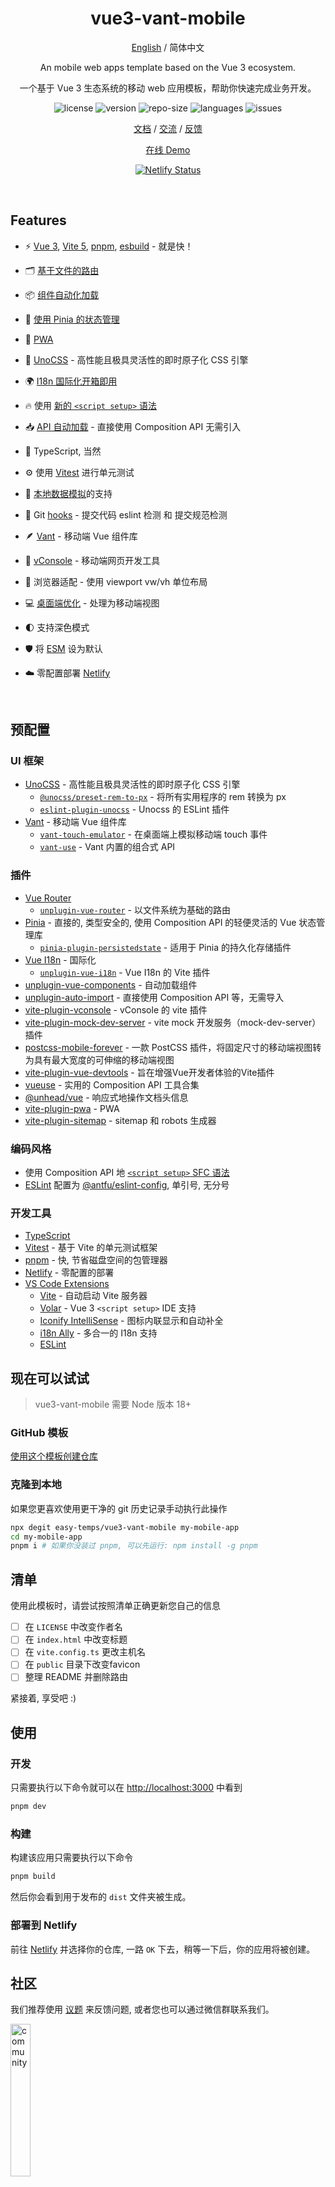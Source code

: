 <h1 align="center">vue3-vant-mobile</h1>

<div align="center">

[English](./README.md) / 简体中文

An mobile web apps template based on the Vue 3 ecosystem.

一个基于 Vue 3 生态系统的移动 web 应用模板，帮助你快速完成业务开发。

<p>
<img src="https://img.shields.io/github/license/easy-temps/vue3-vant-mobile" alt="license" />
<img src="https://img.shields.io/github/package-json/v/easy-temps/vue3-vant-mobile" alt="version" />
<img src="https://img.shields.io/github/repo-size/easy-temps/vue3-vant-mobile" alt="repo-size" />
<img src="https://img.shields.io/github/languages/top/easy-temps/vue3-vant-mobile" alt="languages" />
<img src="https://img.shields.io/github/issues-closed/easy-temps/vue3-vant-mobile" alt="issues" />
</p>

[文档](https://easy-temps.github.io/easy-docs/vue3-vant-mobile/) / [交流](https://github.com/easy-temps/vue3-vant-mobile/issues/56) / [反馈](https://github.com/easy-temps/vue3-vant-mobile/issues)

<a href="https://vue3-vant-mobile.netlify.app">在线 Demo</a>

[![Netlify Status](https://api.netlify.com/api/v1/badges/e6828bd2-2904-4c3e-a67c-b97d32aa1275/deploy-status)](https://app.netlify.com/sites/vue3-vant-mobile/deploys)

</div>

<br>

## Features

- ⚡️ [Vue 3](https://github.com/vuejs/core), [Vite 5](https://github.com/vitejs/vite), [pnpm](https://pnpm.io/), [esbuild](https://github.com/evanw/esbuild) - 就是快！

- 🗂 [基于文件的路由](./src/router)

- 📦 [组件自动化加载](./src/components)

- 🍍 [使用 Pinia 的状态管理](https://pinia.vuejs.org)

- 📲 [PWA](https://github.com/antfu/vite-plugin-pwa)

- 🎨 [UnoCSS](https://github.com/antfu/unocss) - 高性能且极具灵活性的即时原子化 CSS 引擎

- 🌍 [I18n 国际化开箱即用](./src/locales)

- 🔥 使用 [新的 `<script setup>` 语法](https://github.com/vuejs/rfcs/pull/227)

- 📥 [API 自动加载](https://github.com/antfu/unplugin-auto-import) - 直接使用 Composition API 无需引入

- 💪 TypeScript, 当然

- ⚙️ 使用 [Vitest](https://github.com/vitest-dev/vitest) 进行单元测试

- 💾 [本地数据模拟](https://github.com/pengzhanbo/vite-plugin-mock-dev-server)的支持

- 🌈 Git [hooks](./.husky) - 提交代码 eslint 检测 和 提交规范检测

- 🪶 [Vant](https://github.com/youzan/vant) - 移动端 Vue 组件库

- 🔭 [vConsole](https://github.com/vadxq/vite-plugin-vconsole) - 移动端网页开发工具

- 📱 浏览器适配 - 使用 viewport vw/vh 单位布局

- 💻 [桌面端优化](https://github.com/wswmsword/postcss-mobile-forever) - 处理为移动端视图

- 🌓 支持深色模式

- 🛡️ 将 [ESM](https://developer.mozilla.org/en-US/docs/Web/JavaScript/Guide/Modules) 设为默认

- ☁️ 零配置部署 [Netlify](https://www.netlify.com)

<br>

## 预配置

### UI 框架

- [UnoCSS](https://github.com/antfu/unocss) - 高性能且极具灵活性的即时原子化 CSS 引擎
  - [`@unocss/preset-rem-to-px`](https://github.com/unocss/unocss/tree/main/packages/preset-rem-to-px) - 将所有实用程序的 rem 转换为 px
  - [`eslint-plugin-unocss`](https://github.com/devunt/eslint-plugin-unocss) - Unocss 的 ESLint 插件
- [Vant](https://github.com/youzan/vant) - 移动端 Vue 组件库
  - [`vant-touch-emulator`](https://github.com/youzan/vant/tree/main/packages/vant-touch-emulator) - 在桌面端上模拟移动端 touch 事件
  - [`vant-use`](https://github.com/youzan/vant/tree/main/packages/vant-use) - Vant 内置的组合式 API

### 插件

- [Vue Router](https://github.com/vuejs/router)
  - [`unplugin-vue-router`](https://github.com/posva/unplugin-vue-router) - 以文件系统为基础的路由
- [Pinia](https://pinia.vuejs.org) - 直接的, 类型安全的, 使用 Composition API 的轻便灵活的 Vue 状态管理库
  - [`pinia-plugin-persistedstate`](https://github.com/prazdevs/pinia-plugin-persistedstate) -  适用于 Pinia 的持久化存储插件
- [Vue I18n](https://github.com/intlify/vue-i18n-next) - 国际化
  - [`unplugin-vue-i18n`](https://github.com/intlify/bundle-tools/tree/main/packages/unplugin-vue-i18n) - Vue I18n 的 Vite 插件
- [unplugin-vue-components](https://github.com/antfu/unplugin-vue-components) - 自动加载组件
- [unplugin-auto-import](https://github.com/antfu/unplugin-auto-import) - 直接使用 Composition API 等，无需导入
- [vite-plugin-vconsole](https://github.com/vadxq/vite-plugin-vconsole) - vConsole 的 vite 插件
- [vite-plugin-mock-dev-server](https://github.com/pengzhanbo/vite-plugin-mock-dev-server) - vite mock 开发服务（mock-dev-server）插件
- [postcss-mobile-forever](https://github.com/wswmsword/postcss-mobile-forever) - 一款 PostCSS 插件，将固定尺寸的移动端视图转为具有最大宽度的可伸缩的移动端视图
- [vite-plugin-vue-devtools](https://github.com/vuejs/devtools-next) - 旨在增强Vue开发者体验的Vite插件
- [vueuse](https://github.com/antfu/vueuse) - 实用的 Composition API 工具合集
- [@unhead/vue](https://github.com/unjs/unhead) - 响应式地操作文档头信息
- [vite-plugin-pwa](https://github.com/antfu/vite-plugin-pwa) - PWA
- [vite-plugin-sitemap](https://github.com/jbaubree/vite-plugin-sitemap) - sitemap 和 robots 生成器

### 编码风格

- 使用 Composition API 地 [`<script setup>` SFC 语法](https://github.com/vuejs/rfcs/pull/227)
- [ESLint](https://eslint.org/) 配置为 [@antfu/eslint-config](https://github.com/antfu/eslint-config), 单引号, 无分号

### 开发工具

- [TypeScript](https://www.typescriptlang.org/)
- [Vitest](https://github.com/vitest-dev/vitest) - 基于 Vite 的单元测试框架
- [pnpm](https://pnpm.js.org/) - 快, 节省磁盘空间的包管理器
- [Netlify](https://www.netlify.com/) - 零配置的部署
- [VS Code Extensions](./.vscode/extensions.json)
  - [Vite](https://marketplace.visualstudio.com/items?itemName=antfu.vite) - 自动启动 Vite 服务器
  - [Volar](https://marketplace.visualstudio.com/items?itemName=Vue.volar) - Vue 3 `<script setup>` IDE 支持
  - [Iconify IntelliSense](https://marketplace.visualstudio.com/items?itemName=antfu.iconify) - 图标内联显示和自动补全
  - [i18n Ally](https://marketplace.visualstudio.com/items?itemName=lokalise.i18n-ally) - 多合一的 I18n 支持
  - [ESLint](https://marketplace.visualstudio.com/items?itemName=dbaeumer.vscode-eslint)

## 现在可以试试

> vue3-vant-mobile 需要 Node 版本 18+

### GitHub 模板

[使用这个模板创建仓库](https://github.com/easy-temps/vue3-vant-mobile/generate)

### 克隆到本地

如果您更喜欢使用更干净的 git 历史记录手动执行此操作

```bash
npx degit easy-temps/vue3-vant-mobile my-mobile-app
cd my-mobile-app
pnpm i # 如果你没装过 pnpm, 可以先运行: npm install -g pnpm
```

## 清单

使用此模板时，请尝试按照清单正确更新您自己的信息

- [ ] 在 `LICENSE` 中改变作者名
- [ ] 在 `index.html` 中改变标题
- [ ] 在 `vite.config.ts` 更改主机名
- [ ] 在 `public` 目录下改变favicon
- [ ] 整理 README 并删除路由

紧接着, 享受吧 :)

## 使用

### 开发

只需要执行以下命令就可以在 <http://localhost:3000> 中看到

```bash
pnpm dev
```

### 构建

构建该应用只需要执行以下命令

```bash
pnpm build
```

然后你会看到用于发布的 `dist` 文件夹被生成。

### 部署到 Netlify

前往 [Netlify](https://app.netlify.com/start) 并选择你的仓库, 一路 `OK` 下去，稍等一下后，你的应用将被创建。

## 社区

我们推荐使用 [议题](https://github.com/easy-temps/vue3-vant-mobile/issues) 来反馈问题, 或者您也可以通过微信群联系我们。

<img style="width: 25%" src="https://cdn.jsdelivr.net/gh/CharleeWa/static/easy-temps.png" alt="community" />

## 捐赠

[请我喝一杯咖啡](https://github.com/CharleeWa/sponsor)

## 特别感谢

### 赞助者

[@keyFeng](https://github.com/keyFeng)

### 贡献者

<table>
<tr>
  <td align="center">
    <a href="https://github.com/CharleeWa">
      <img src="https://avatars.githubusercontent.com/u/22477554?s=96&v=4" width="90;" alt="CharleeWa"/>
      <br />
      <sub><b>Charlie Wang</b></sub>
    </a>
  </td>
  <td align="center">
    <a href="https://github.com/weiq">
      <img src="https://avatars.githubusercontent.com/u/1697158?v=4" width="90;" alt="weiq"/>
      <br />
      <sub><b>魏小雨</b></sub>
    </a>
  </td>
  <td align="center">
    <a href="https://github.com/AlphaYoung111">
      <img src="https://avatars.githubusercontent.com/u/54132313?v=4" width="90;" alt="AlphaYoung"/>
      <br />
      <sub><b>AlphaYoung</b></sub>
    </a>
  </td>
  <td align="center">
    <a href="https://github.com/Leezon">
      <img src="https://avatars.githubusercontent.com/u/38120280?v=4" width="90;" alt="Leezon"/>
      <br />
      <sub><b>Leezon</b></sub>
    </a>
  </td>
  <td align="center">
    <a href="https://github.com/leo4developer">
      <img src="https://avatars.githubusercontent.com/u/15160478?v=4" width="90;" alt="liuNing"/>
      <br />
      <sub><b>liuNing</b></sub>
    </a>
  </td>
  <td align="center">
    <a href="https://github.com/wswmsword">
      <img src="https://avatars.githubusercontent.com/u/26893092?v=4" width="90;" alt="wswmsword"/>
      <br />
      <sub><b>wswmsword</b></sub>
    </a>
  </td>
</tr>
<tr>
  <td align="center">
    <a href="https://github.com/Kysen777">
      <img src="https://avatars.githubusercontent.com/u/63892082?v=4" width="90;" alt="Kysen"/>
      <br />
      <sub><b>Kysen</b></sub>
    </a>
  </td>
  <td align="center">
    <a href="https://github.com/smartsf">
      <img src="https://avatars.githubusercontent.com/u/19995400?v=4" width="90;" alt="smartsf"/>
      <br />
      <sub><b>阿峰</b></sub>
    </a>
  </td>
  <td align="center">
    <a href="https://github.com/ReginYuan">
      <img src="https://avatars.githubusercontent.com/u/49477488?v=4" width="90;" alt="ReginYuan"/>
      <br />
      <sub><b>ReginYuan</b></sub>
    </a>
  </td>
  <td align="center">
    <a href="https://github.com/InsHomePgup">
      <img src="https://avatars.githubusercontent.com/u/47906083?v=4" width="90;" alt="Abraham K."/>
      <br />
      <sub><b>Abraham K.</b></sub>
    </a>
  </td>
  <td align="center">
    <a href="https://github.com/wowping">
      <img src="https://avatars.githubusercontent.com/u/137802961?v=4" width="90;" alt="Mia Campbell"/>
      <br />
      <sub><b>Mia Campbell</b></sub>
    </a>
  </td>
  <td align="center">
    <a href="https://github.com/ljt990218">
      <img src="https://avatars.githubusercontent.com/u/50509815?v=4" width="90;" alt="ljt990218"/>
      <br />
      <sub><b>ljt990218</b></sub>
    </a>
  </td>
</tr>
<tr>
  <td align="center">
    <a href="https://github.com/SublimeCT">
      <img src="https://avatars.githubusercontent.com/u/20380890?v=4" width="90;" alt="sven"/>
      <br />
      <sub><b>sven</b></sub>
    </a>
  </td>
  <td align="center">
    <a href="https://github.com/ChunyuPCY">
      <img src="https://avatars.githubusercontent.com/u/21986942?v=4" width="90;" alt="ChunyuPCY"/>
      <br />
      <sub><b>ChunyuPCY</b></sub>
    </a>
  </td>
  <td align="center">
    <a href="https://github.com/qiyue2015">
      <img src="https://avatars.githubusercontent.com/u/11554433?v=4" width="90;" alt="qiyue2015"/>
      <br />
      <sub><b>qiyue2015</b></sub>
    </a>
  </td>
  <td align="center">
    <a href="https://github.com/pyQianYi">
      <img src="https://avatars.githubusercontent.com/u/57526688?v=4" width="90;" alt="QianYi"/>
      <br />
      <sub><b>QianYi</b></sub>
    </a>
  </td>
</tr>
</table>

## 星星趋势

<p align="left">
  <a target="_blank" href="https://star-history.com/#easy-temps/vue3-vant-mobile&Date">
    <picture>
      <source media="(prefers-color-scheme: dark)" srcset="https://api.star-history.com/svg?repos=easy-temps/vue3-vant-mobile&type=Date&theme=dark">
      <img alt="Star History Chart" src="https://api.star-history.com/svg?repos=easy-temps/vue3-vant-mobile&type=Date">
    </picture>
  </a>
</p>
